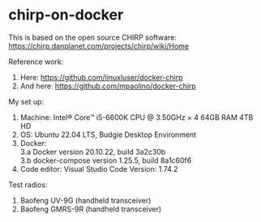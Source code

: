 # chirp-on-docker

This is based on the open source CHIRP software: https://chirp.danplanet.com/projects/chirp/wiki/Home

Reference work:
1. Here: https://github.com/linuxluser/docker-chirp
2. And here: https://github.com/mpaolino/docker-chirp

My set up:
1. Machine: Intel® Core™ i5-6600K CPU @ 3.50GHz × 4 64GB RAM 4TB HD 
2. OS: Ubuntu 22.04 LTS, Budgie Desktop Environment
3. Docker:  
   3.a Docker version 20.10.22, build 3a2c30b  
   3.b docker-compose version 1.25.5, build 8a1c60f6
4. Code editor: Visual Studio Code Version: 1.74.2

Test radios:
1. Baofeng UV-9G (handheld transceiver)
2. Baofeng GMRS-9R (handheld transceiver)